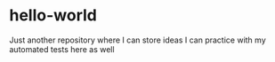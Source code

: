 # hello-world
Just another repository where I can store ideas
I can practice with my automated tests here as well
